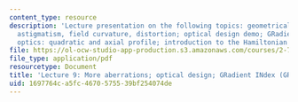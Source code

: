 ```yaml
---
content_type: resource
description: 'Lecture presentation on the following topics: geometrical aberrations;
  astigmatism, field curvature, distortion; optical design demo; GRadient INdex (GRIN)
  optics: quadratic and axial profile; introduction to the Hamiltonian formulation.'
file: https://ol-ocw-studio-app-production.s3.amazonaws.com/courses/2-71-optics-spring-2009/1697764ca5fc4670575539bf254074de_MIT2_71S09_lec09.pdf
file_type: application/pdf
resourcetype: Document
title: 'Lecture 9: More aberrations; optical design; GRadient INdex (GRIN)'
uid: 1697764c-a5fc-4670-5755-39bf254074de
---
```

